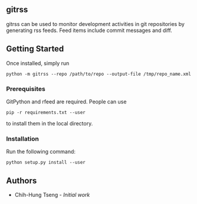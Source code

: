 ## gitrss

gitrss can be used to monitor development activities in git repositories by generating rss feeds. Feed items include commit messages and diff.

## Getting Started

Once installed, simply run
```
python -m gitrss --repo /path/to/repo --output-file /tmp/repo_name.xml
```

### Prerequisites

GitPython and rfeed are required. People can use
```
pip -r requirements.txt --user
```
to install them in the local directory.

### Installation

Run the following command:
```
python setup.py install --user
```

## Authors

* Chih-Hung Tseng - *Initial work*
